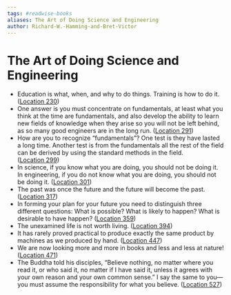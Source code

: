 ```yaml
---
tags: #readwise-books
aliases: The Art of Doing Science and Engineering
author: Richard-W.-Hamming-and-Bret-Victor
---
```

# The Art of Doing Science and Engineering

- Education is what, when, and why to do things. Training is how to do it. ([Location 230](https://readwise.io/to_kindle?action=open&asin=B088TMLQDC&location=230))
- One answer is you must concentrate on fundamentals, at least what you think at the time are fundamentals, and also develop the ability to learn new fields of knowledge when they arise so you will not be left behind, as so many good engineers are in the long run. ([Location 291](https://readwise.io/to_kindle?action=open&asin=B088TMLQDC&location=291))
- How are you to recognize “fundamentals”? One test is they have lasted a long time. Another test is from the fundamentals all the rest of the field can be derived by using the standard methods in the field. ([Location 299](https://readwise.io/to_kindle?action=open&asin=B088TMLQDC&location=299))
- In science, if you know what you are doing, you should not be doing it. In engineering, if you do not know what you are doing, you should not be doing it. ([Location 301](https://readwise.io/to_kindle?action=open&asin=B088TMLQDC&location=301))
- The past was once the future and the future will become the past. ([Location 317](https://readwise.io/to_kindle?action=open&asin=B088TMLQDC&location=317))
- In forming your plan for your future you need to distinguish three different questions: What is possible? What is likely to happen? What is desirable to have happen? ([Location 359](https://readwise.io/to_kindle?action=open&asin=B088TMLQDC&location=359))
- The unexamined life is not worth living. ([Location 394](https://readwise.io/to_kindle?action=open&asin=B088TMLQDC&location=394))
- It has rarely proved practical to produce exactly the same product by machines as we produced by hand. ([Location 447](https://readwise.io/to_kindle?action=open&asin=B088TMLQDC&location=447))
- We are now looking more and more in books and less and less at nature! ([Location 471](https://readwise.io/to_kindle?action=open&asin=B088TMLQDC&location=471))
- The Buddha told his disciples, “Believe nothing, no matter where you read it, or who said it, no matter if I have said it, unless it agrees with your own reason and your own common sense.” I say the same to you—you must assume the responsibility for what you believe. ([Location 527](https://readwise.io/to_kindle?action=open&asin=B088TMLQDC&location=527))
